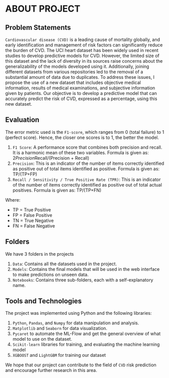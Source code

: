 # ABOUT PROJECT

## Problem Statements
`Cardiovascular disease (CVD)` is a leading cause of mortality globally, and early identification and management of risk factors can significantly reduce the burden of CVD. The UCI heart dataset has been widely used in recent studies to develop predictive models for CVD. However, the limited size of this dataset and the lack of diversity in its sources raise concerns about the generalizability of the models developed using it. Additionally, joining different datasets from various repositories led to the removal of a substantial amount of data due to duplicates. To address these issues, I propose the use of a new dataset that includes objective medical information, results of medical examinations, and subjective information given by patients. Our objective is to develop a predictive model that can accurately predict the risk of CVD, expressed as a percentage, using this new dataset.

## Evaluation
The error metric used is the `F1-score`, which ranges from 0 (total failure) to 1 (perfect score). Hence, the closer one scores is to 1, the better the model.

1. `F1 Score`: A performance score that combines both precision and recall. It is a harmonic mean of these two variables. Formula is given as: 2*Precision*Recall/(Precision + Recall)
2. `Precision`: This is an indicator of the number of items correctly identified as positive out of total items identified as positive. Formula is given as: TP/(TP+FP)
3. `Recall / Sensitivity / True Positive Rate (TPR)`: This is an indicator of the number of items correctly identified as positive out of total actual positives. Formula is given as: TP/(TP+FN)

Where:

* TP = True Positive
* FP = False Positive
* TN = True Negative
* FN = False Negative

## Folders
We have 3 folders in the projects
1. `Data`: Contains all the datasets used in the project.
2. `Models`: Contains the final models that will be used in the web interface to make predictions on unseen data.
3. `Notebooks`: Contains three sub-folders, each with a self-explanatory name.

## Tools and Technologies
The project was implemented using Python and the following libraries:

1. `Python`, `Pandas`, and `Numpy` for data manipulation and analysis.
2. `Matplotlib` and `Seaborn` for data visualization.
3. `Pycaret` to automate the ML-Flow and get the general overview of what model to use on the dataset.
4. `Scikit-learn` libraries for training, and evaluating the machine learning model
5. `XGBOOST` and `LightGBM` for training our dataset

We hope that our project can contribute to the field of `CVD` risk prediction and encourage further research in this area.